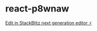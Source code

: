 # react-p8wnaw

[Edit in StackBlitz next generation editor ⚡️](https://stackblitz.com/~/github.com/PreenaRashmi/react-p8wnaw)